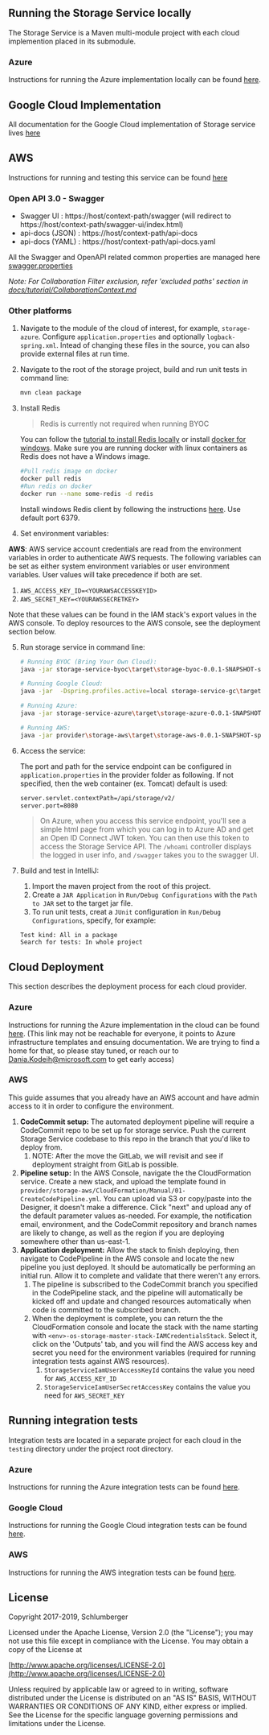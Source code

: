 ## Running the Storage Service locally
The Storage Service is a Maven multi-module project with each cloud implemention placed in its submodule.

### Azure

Instructions for running the Azure implementation locally can be found [here](./provider/storage-azure/README.md).

## Google Cloud Implementation

All documentation for the Google Cloud implementation of Storage service lives [here](./provider/storage-gc/README.md)

## AWS

Instructions for running and testing this service can be found [here](./provider/storage-aws/README.md)

### Open API 3.0 - Swagger
- Swagger UI : https://host/context-path/swagger (will redirect to https://host/context-path/swagger-ui/index.html)
- api-docs (JSON) : https://host/context-path/api-docs
- api-docs (YAML) : https://host/context-path/api-docs.yaml

All the Swagger and OpenAPI related common properties are managed here [swagger.properties](./storage-core/src/main/resources/swagger.properties)

_Note: For Collaboration Filter exclusion, refer 'excluded paths' section in  [docs/tutorial/CollaborationContext.md](./docs/tutorial/CollaborationContext.md#excluded-paths-a-nameexcluded-pathsa)_
### Other platforms

1. Navigate to the module of the cloud of interest, for example, ```storage-azure```. Configure ```application.properties``` and optionally ```logback-spring.xml```. Intead of changing these files in the source, you can also provide external files at run time. 

2. Navigate to the root of the storage project, build and run unit tests in command line:
    ```bash
    mvn clean package
    ```

3. Install Redis

    > Redis is currently not required when running BYOC

    You can follow the [tutorial to install Redis locally](https://koukia.ca/installing-redis-on-windows-using-docker-containers-7737d2ebc25e) or install [docker for windows](https://docs.docker.com/docker-for-windows/install/). Make sure you are running docker with linux containers as Redis does not have a Windows image.

    ```bash
    #Pull redis image on docker
    docker pull redis
    #Run redis on docker
    docker run --name some-redis -d redis
    ```

    Install windows Redis client by following the instructions [here](https://github.com/MicrosoftArchive/redis/releases). Use default port 6379.

4. Set environment variables:
    
**AWS**: AWS service account credentials are read from the environment variables in order to 
authenticate AWS requests. The following variables can be set as either system environment 
variables or user environment variables. User values will take precedence if both are set.
1. `AWS_ACCESS_KEY_ID=<YOURAWSACCESSKEYID>`
2. `AWS_SECRET_KEY=<YOURAWSSECRETKEY>`

Note that these values can be found in the IAM stack's export values in the AWS console. To 
deploy resources to the AWS console, see the deployment section below.

5. Run storage service in command line:
    ```bash
    # Running BYOC (Bring Your Own Cloud): 
    java -jar storage-service-byoc\target\storage-byoc-0.0.1-SNAPSHOT-spring-boot.jar
    
    # Running Google Cloud:
    java -jar  -Dspring.profiles.active=local storage-service-gc\target\storage-gc-0.0.1-SNAPSHOT-spring-boot.jar
    
    # Running Azure:
    java -jar storage-service-azure\target\storage-azure-0.0.1-SNAPSHOT-spring-boot.jar
    
    # Running AWS:
    java -jar provider\storage-aws\target\storage-aws-0.0.1-SNAPSHOT-spring-boot.jar
    ```

6. Access the service:

    The port and path for the service endpoint can be configured in ```application.properties``` in the provider folder as following. If not specified, then  the web container (ex. Tomcat) default is used: 
    ```bash
    server.servlet.contextPath=/api/storage/v2/
    server.port=8080
    ```

    > On Azure, when you access this service endpoint, you'll see a simple html page from which you can log in to Azure AD and get an Open ID Connect JWT token. You can then use this token to access the Storage Service API. The ```/whoami``` controller displays the logged in user info, and ```/swagger``` takes you to the swagger UI. 

7. Build and test in IntelliJ:
    1. Import the maven project from the root of this project. 
    2. Create a ```JAR Application``` in ```Run/Debug Configurations``` with the ```Path to JAR``` set to the target jar file. 
    3. To run unit tests, creat a ```JUnit``` configuration in ```Run/Debug Configurations```, specify, for example:

    ```text
    Test kind: All in a package
    Search for tests: In whole project
    ```
   
## Cloud Deployment
This section describes the deployment process for each cloud provider.

### Azure

Instructions for running the Azure implementation in the cloud can be found [here](https://dev.azure.com/slb-des-ext-collaboration/open-data-ecosystem/_git/infrastructure-templates?path=%2Fdocs%2Fosdu%2FSERVICE_DEPLOYMENTS.md&_a=preview).
(This link may not be reachable for everyone, it points to Azure infrastructure templates and ensuing documentation. We are trying to find a home for that, so please stay tuned, or reach our to Dania.Kodeih@microsoft.com to get early access)

### AWS
This guide assumes that you already have an AWS account and have admin access to it in order to 
configure the environment.
1. **CodeCommit setup:** The automated deployment pipeline will require a CodeCommit repo to be 
    set up for storage service. Push the current Storage Service codebase to this repo in the 
    branch that you'd like to deploy from.
    1. NOTE: After the move the GitLab, we will revisit and see if deployment straight from GitLab 
    is possible.
2. **Pipeline setup:** In the AWS Console, navigate the the CloudFormation service. Create a new 
    stack, and upload the template found in 
    `provider/storage-aws/CloudFormation/Manual/01-CreateCodePipeline.yml`. You can upload via S3 
    or copy/paste into the Designer, it doesn't make a difference. Click "next" and upload any 
    of the default parameter values as-needed. For example, the notification email, environment, 
    and the CodeCommit repository and branch names are likely to change, as well as the region if 
    you are deploying somewhere other than us-east-1.
3. **Application deployment:** Allow the stack to finish deploying, then navigate to CodePipeline 
    in the AWS console and locate the new pipeline you just deployed. It should be automatically 
    be performing an initial run. Allow it to complete and validate that there weren't any errors.
    1. The pipeline is subscribed to the CodeCommit branch you specified in the CodePipeline stack, 
    and the pipeline will automatically be kicked off and update and changed resources automatically 
    when code is committed to the subscribed branch.
    2. When the deployment is complete, you can return the the CloudFormation console and locate 
    the stack with the name starting with `<env>-os-storage-master-stack-IAMCredentialsStack`. 
    Select it, click on the 'Outputs' tab, and you will find the AWS access key and secret you 
    need for the environment variables (required for running integration tests against AWS 
    resources).
        1. `StorageServiceIamUserAccessKeyId` contains the value you need for `AWS_ACCESS_KEY_ID`
        2. `StorageServiceIamUserSecretAccessKey` contains the value you need for `AWS_SECRET_KEY`


## Running integration tests
Integration tests are located in a separate project for each cloud in the ```testing``` directory under the project root directory. 

### Azure

Instructions for running the Azure integration tests can be found [here](./provider/storage-azure/README.md).


### Google Cloud

Instructions for running the Google Cloud integration tests can be found [here](./provider/storage-gc/README.md).

### AWS

Instructions for running the AWS integration tests can be found [here](./provider/storage-aws/README.md).

## License
Copyright 2017-2019, Schlumberger

Licensed under the Apache License, Version 2.0 (the "License");
you may not use this file except in compliance with the License.
You may obtain a copy of the License at 

[http://www.apache.org/licenses/LICENSE-2.0](http://www.apache.org/licenses/LICENSE-2.0)

Unless required by applicable law or agreed to in writing, software
distributed under the License is distributed on an "AS IS" BASIS,
WITHOUT WARRANTIES OR CONDITIONS OF ANY KIND, either express or implied.
See the License for the specific language governing permissions and
limitations under the License.
